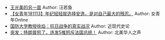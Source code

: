 - [王光美的另一面](http://wechatscope.jmsc.hku.hk:8000/html?fn=gh_c3e1daa8ca55_2018-11-13_2247484369_ZbUDL6l90I.y.tar.gz)
Author: 汪若鱼
- [【女青年181113】年纪轻轻就选择安逸，是对自己最大的残忍。](http://wechatscope.jmsc.hku.hk:8000/html?fn=gh_32b3975e5512_2018-11-13_2649754474_BWP2iTo4rM.y.tar.gz)
Author: 女青年Online
- [国防大学教授徐焰：抗日战争的真实战况](http://wechatscope.jmsc.hku.hk:8000/html?fn=gh_ef9695b6d53c_2018-11-13_2649791482_fM86rK0RvG.y.tar.gz)
Author: 近现代史论
- [突发：特朗普怒了，连发5推怒斥法国总统！](http://wechatscope.jmsc.hku.hk:8000/html?fn=gh_161b2795d172_2018-11-13_2247493123_vn0gWk1Zxh.y.tar.gz)
Author: 北美华人之声
